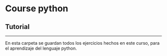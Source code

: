 # Course python

## Tutorial
***
En esta carpeta se guardan todos los ejercicios hechos en este curso, para el aprendizaje del lenguaje python.
